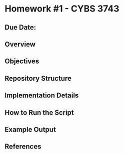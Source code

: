 # Homework #1 - CYBS 3743

## Due Date:

## Overview

## Objectives

## Repository Structure

## Implementation Details

## How to Run the Script

## Example Output

## References
